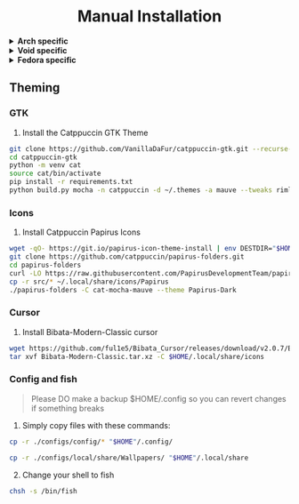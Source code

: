 <h1 align="center"> Manual Installation</h1>


<details>
  <summary><b>Arch specific</b></summary> 

   1. **Install system packages**
   ```bash
   yay -S hyprland hyprlock hypridle xdg-desktop-portal-gtk xdg-desktop-portal-hyprland xdg-user-dirs brightnessctl sassc acpi grim slurp hyprpicker wl-clipboard wl-clip-persist wget curl git \
     kitty firefox waybar rofi dunst swww nwg-look qt6ct nautilus gvfs file-roller vesktop starship neovim swappy exa \
     noto-fonts noto-fonts-cjk noto-fonts-emoji ttf-font-awesome otf-bebas-neue-git \
     pipewire pipewire-pulse wireplumber darkly frameworkintegration nodejs npm
  ```
</details>

<details> 
  <summary><b>Void specific</b></summary>

  1. **Add makrennel/hyprland-void and VanillaDaFur/xbps-templates for unavailable packages in main repository**
  ```bash
  sudo sh -c '
    echo "repository=https://raw.githubusercontent.com/Encoded14/void-extra/repository-x86_64-glibc" > /etc/xbps.d/10-hyprland-void.conf
    echo "repository=https://raw.githubusercontent.com/VanillaDaFur/xbps-templates/repository-x86_64-glibc" > /etc/xbps.d/10-extra-pkgs.conf
  '
  ```

  2. **Install system packages**
  ```bash
  sudo xbps-install -S hyprland hyprland-qtutils hyprland-protocols hyprlock hypridle xdg-desktop-portal-gtk xdg-desktop-portal-hyprland \
      kitty firefox Waybar nautilus gvfs file-roller qt6ct darkly rofi nwg-look dunst vesktop libnotify swww swappy starship nodejs neovim exa fzf grim slurp hyprpicker wget git curl xz tar gcc \
      brightnessctl sassc acpi polkit seatd elogind mate-polkit mesa-dri xorg-minimal xorg-server-xwayland xdg-user-dirs pipewire wireplumber wl-clipboard wl-clip-persist \
      google-fonts-ttf ttf-jetbrains-mono-nerd xorg-fonts 
  ```

  3. **Enable important services(and add yourself to the seatd group)**
  ```bash
  sudo sh -c '
    ln -sf /etc/sv/polkitd /etc/runit/runsvdir/default
    ln -sf /etc/sv/seatd /etc/runit/runsvdir/default
  '
  sudo usermod -aG _seatd $(whoami)
  ```
</details>

<details>
  <summary><b>Fedora specific</b></summary>

  1. **Enable repositories**
  ```bash
    sh -c '
      dnf copr enable solopasha/hyprland
      dnf copr enable deltacopy/darkly

      dnf install https://download1.rpmfusion.org/free/fedora/rpmfusion-free-release-$(rpm -E %fedora).noarch.rpm
      dnf install https://download1.rpmfusion.org/nonfree/fedora/rpmfusion-nonfree-release-$(rpm -E %fedora).noarch.rpm

      dnf install --nogpgcheck --repofrompath 'terra,https://repos.fyralabs.com/terra"$version"' terra-release
    '
  ```

  2. **Install system packages**
  ```bash
    dnf install hyprland hyprlock hypridle xdg-user-dirs \
      firefox waybar rofi dunst swww qt6ct nwg-look darkly nautilus file-roller neovim starship eza vesktop telegram-desktop swappy \
      brightnessctl sassc wget curl git mate-polkit gcc fish-shell \
      google-noto-fonts-all google-noto-emoji-fonts
  ```

  3. **Install fonts**
  > Bebas Neue not included, because i have no idea how to install it without entering the site.
  ```bash
    wget -P /tmp \
      https://github.com/ThomasJockin/readexpro/archive/1a5aaa4c15edb043c37113a8cddf020235917050.tar.gz \
      https://github.com/ryanoasis/nerd-fonts/releases/download/v3.4.0/JetBrainsMono.tar.xz

    mkdir -p ~/.local/share/fonts/ReadexPro/ ~/.local/share/fonts/JetBrainsMonoNerd/

    tar xf 1a5aaa4c15edb043c37113a8cddf020235917050.tar.gz -C "$HOME"/.local/share/fonts/ReadexPro/
    tar xf JetBrainsMono.tar.xz -C "$HOME"/.local/share/fonts/JetBrainsMonoNerd

    fc-cache -f -v
  ```

</details>

## Theming

### GTK
1. Install the Catppuccin GTK Theme
```bash
git clone https://github.com/VanillaDaFur/catppuccin-gtk.git --recurse-submodules
cd catppuccin-gtk
python -m venv cat
source cat/bin/activate
pip install -r requirements.txt
python build.py mocha -n catppuccin -d ~/.themes -a mauve --tweaks rimless normal
```

### Icons
1. Install Catppuccin Papirus Icons 
```bash
wget -qO- https://git.io/papirus-icon-theme-install | env DESTDIR="$HOME/.local/share/icons" sh
git clone https://github.com/catppuccin/papirus-folders.git 
cd papirus-folders
curl -LO https://raw.githubusercontent.com/PapirusDevelopmentTeam/papirus-folders/master/papirus-folders && chmod +x ./papirus-folders
cp -r src/* ~/.local/share/icons/Papirus
./papirus-folders -C cat-mocha-mauve --theme Papirus-Dark
```

### Cursor
1. Install Bibata-Modern-Classic cursor
```bash
wget https://github.com/ful1e5/Bibata_Cursor/releases/download/v2.0.7/Bibata-Modern-Classic.tar.xz
tar xvf Bibata-Modern-Classic.tar.xz -C $HOME/.local/share/icons
```

### Config and fish
> Please DO make a backup $HOME/.config so you can revert changes if something breaks 

1. Simply copy files with these commands:
```bash
cp -r ./configs/config/* "$HOME"/.config/

cp -r ./configs/local/share/Wallpapers/ "$HOME"/.local/share
```
2. Change your shell to fish
```bash
chsh -s /bin/fish
```
